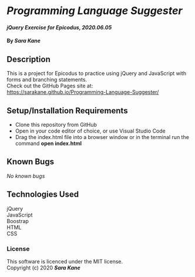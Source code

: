 # _Programming Language Suggester_

#### _jQuery Exercise for Epicodus, 2020.06.05_

#### By _**Sara Kane**_

## Description

This is a project for Epicodus to practice using jQuery and JavaScript with forms and branching statements.  
Check out the GitHub Pages site at: https://sarakane.github.io/Programming-Language-Suggester/

## Setup/Installation Requirements
* Clone this repository from GitHub
* Open in your code editor of choice, or use Visual Studio Code
* Drag the index.html file into a browser window or in the terminal run the command **open index.html**

## Known Bugs
_No known bugs_  

## Technologies Used
jQuery  
JavaScript  
Boostrap  
HTML  
CSS  

### License
This software is licenced under the MIT license.  
Copyright (c) 2020 **_Sara Kane_**